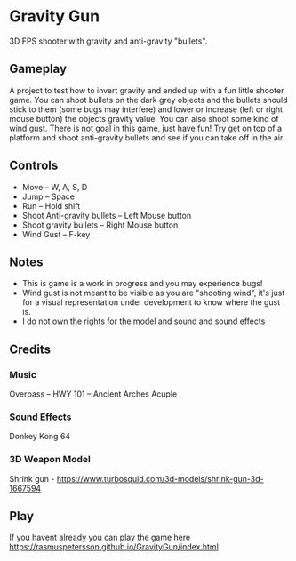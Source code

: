 # Gravity Gun
3D FPS shooter with gravity and anti-gravity "bullets".

## Gameplay  
A project to test how to invert gravity and ended up with a fun little shooter game. You can shoot bullets on the dark grey objects and the bullets should stick to them (some bugs may interfere) and lower or increase (left or right mouse button) the objects gravity value. You can also shoot some kind of wind gust. There is not goal in this game, just have fun! Try get on top of a platform and shoot anti-gravity bullets and see if you can take off in the air.


## Controls 
  - Move – W, A, S, D 
  - Jump – Space 
  - Run – Hold shift 
  - Shoot Anti-gravity bullets – Left Mouse button 
  - Shoot gravity bullets – Right Mouse button 
  - Wind Gust – F-key  

## Notes 
  - This is game is a work in progress and you may experience bugs!  
  - Wind gust is not meant to be visible as you are "shooting wind", it's just for a visual representation under development to know where the gust is. 
  - I do not own the rights for the model and sound and sound effects 
 

## Credits 
### Music 
Overpass – HWY 101 – Ancient Arches Acuple 
 
### Sound Effects 
Donkey Kong 64 
 
### 3D Weapon Model 
Shrink gun - https://www.turbosquid.com/3d-models/shrink-gun-3d-1667594 


## Play 
If you havent already you can play the game here https://rasmuspetersson.github.io/GravityGun/index.html 
